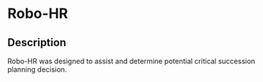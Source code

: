 # Robo-HR

<h2>Description</h2>
<p>Robo-HR was designed to assist and determine potential critical succession planning decision.</p>
